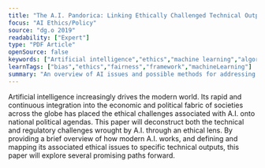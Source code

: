 ```yaml
---
title: "The A.I. Pandorica: Linking Ethically Challenged Technical Outputs to Prospective Policy Approaches"
focus: "AI Ethics/Policy"
source: "dg.o 2019"
readability: ["Expert"]
type: "PDF Article"
openSource: false
keywords: ["Artificial intelligence","ethics","machine learning","algorithmic bias","digital government"]
learnTags: ["bias","ethics","fairness","framework","machineLearning"]
summary: "An overview of AI issues and possible methods for addressing bias, including AI audits, implementing accountability in policy, instituting Code of Ethics for AI practitioners, data transparency, diversity in the field, and ethics in higher education. "
---
```

Artificial intelligence increasingly drives the modern world. Its rapid and continuous integration into the economic and political fabric of societies across the globe has placed the ethical challenges associated with A.I. onto national political agendas. This paper will deconstruct both the technical and regulatory challenges wrought by A.I. through an ethical lens. By providing a brief overview of how modern A.I. works, and defining and mapping its associated ethical issues to specific technical outputs, this paper will explore several promising paths forward.
